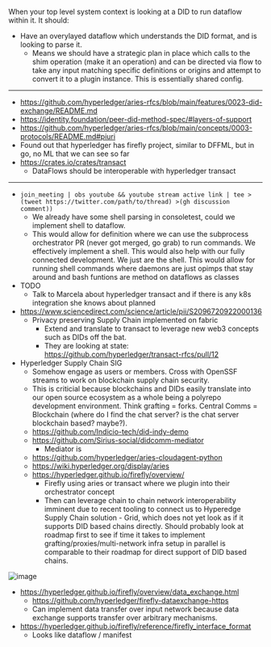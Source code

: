 When your top level system context is looking at a DID to run dataflow within it. It should:

- Have an overylayed dataflow which understands the DID format, and is looking to parse it.
  - Means we should have a strategic plan in place which calls to the shim operation (make it an operation) and can be directed via flow to take any input matching specific definitions or origins and attempt to convert it to a plugin instance. This is essentially shared config.

---

- https://github.com/hyperledger/aries-rfcs/blob/main/features/0023-did-exchange/README.md
- https://identity.foundation/peer-did-method-spec/#layers-of-support
- https://github.com/hyperledger/aries-rfcs/blob/main/concepts/0003-protocols/README.md#piuri
- Found out that hyperledger has firefly project, similar to DFFML, but in go, no ML that we can see so far
- https://crates.io/crates/transact
  - DataFlows should be interoperable with hyperledger transact

---

- `join_meeting | obs youtube && youtube stream active link | tee >(tweet https://twitter.com/path/to/thread) >(gh discussion comment))`
  - We already have some shell parsing in consoletest, could we implement shell to dataflow.
  - This would allow for definition where we can use the subprocess orchestrator PR (never got merged, go grab) to run commands. We effectively implement a shell. This would also help with our fully connected development. We just are the shell. This would allow for running shell commands where daemons are just opimps that stay around and bash funtions are method on dataflows as classes
- TODO
  - Talk to Marcela about hyperledger transact and if there is any k8s integration she knows about planned
- https://www.sciencedirect.com/science/article/pii/S2096720922000136
  - Privacy preserving Supply Chain implemented on fabric
    - Extend and translate to transact to leverage new web3 concepts such as DIDs off the bat.
    - They are looking at state: https://github.com/hyperledger/transact-rfcs/pull/12
- Hyperledger Supply Chain SIG
  - Somehow engage as users or members. Cross with OpenSSF streams to work on blockchain supply chain security.
  - This is criticial because blockchains and DIDs easily translate into our open source ecosystem as a whole being a polyrepo development environment. Think grafting = forks. Central Comms = Blockchain (where do I find the chat server? is the chat server blockchain based? maybe?).
  - https://github.com/Indicio-tech/did-indy-demo
  - https://github.com/Sirius-social/didcomm-mediator
    - Mediator is 
  - https://github.com/hyperledger/aries-cloudagent-python
  - https://wiki.hyperledger.org/display/aries
  - https://hyperledger.github.io/firefly/overview/
    - Firefly using aries or transact where we plugin into their orchestrator concept
    - Then can leverage chain to chain network interoperability imminent due to recent tooling to connect us to Hyperedge Supply Chain solution - Grid, which does not yet look as if it supports DID based chains directly. Should probably look at roadmap first to see if time it takes to implement grafting/proxies/multi-network infra setup in parallel is comparable to their roadmap for direct support of DID based chains.


![image](https://user-images.githubusercontent.com/5950433/167244462-ed30727c-4951-4e3e-a4e6-3bc0cf683362.png)

- https://hyperledger.github.io/firefly/overview/data_exchange.html
  - https://github.com/hyperledger/firefly-dataexchange-https
  - Can implement data transfer over input network because data exchange supports transfer over arbitrary mechanisms.
- https://hyperledger.github.io/firefly/reference/firefly_interface_format
  - Looks like dataflow / manifest